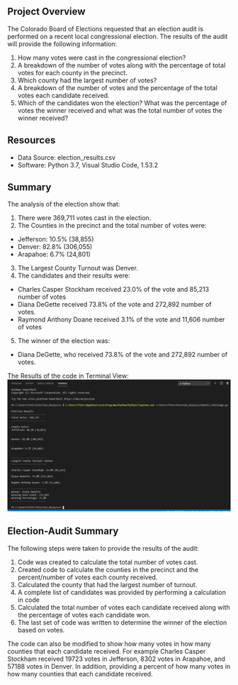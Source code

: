 ## Project Overview
The Colorado Board of Elections requested that an election audit is performed on a recent local congressional election. The results of the audit will provide the following information:
1.	How many votes were cast in the congressional election?
2.	A breakdown of the number of votes along with the percentage of total votes for each county in the precinct.
3.	Which county had the largest number of votes?
4.	A breakdown of the number of votes and the percentage of the total votes each candidate received.
5.	Which of the candidates won the election? What was the percentage of votes the winner received and what was the total number of votes the winner received?
## Resources
-	Data Source: election_results.csv
-	Software: Python 3.7, Visual Studio Code, 1.53.2
## Summary
The analysis of the election show that:
1.	There were 369,711 votes cast in the election.
2.	The Counties in the precinct and the total number of votes were:
-	Jefferson: 10.5% (38,855)
-	Denver: 82.8% (306,055)
-	Arapahoe: 6.7% (24,801)
3.	The Largest County Turnout was Denver.
4.	The candidates and their results were:
-	Charles Casper Stockham received 23.0% of the vote and 85,213 number of votes
-	Diana DeGette received 73.8% of the vote and 272,892 number of votes.
-	Raymond Anthony Doane received 3.1% of the vote and 11,606 number of votes
5.	The winner of the election was:
-	Diana DeGette, who received 73.8% of the vote and 272,892 number of votes.

The Results of the code in Terminal View:
![Results in Terminal View](https://github.com/fletchrk/Election_Analysis/blob/main/Analysis/Results%20in%20Terminal%20View.PNG)
## Election-Audit Summary
The following steps were taken to provide the results of the audit:
1.	Code was created to calculate the total number of votes cast.
2.	Created code to calculate the counties in the precinct and the percent/number of votes each county received.
3.	Calculated the county that had the largest number of turnout.
4.	A complete list of candidates was provided by performing a calculation in code
5.	Calculated the total number of votes each candidate received along with the percentage of votes each candidate won.
6.	The last set of code was written to determine the winner of the election based on votes.

The code can also be modified to show how many votes in how many counties that each candidate received. For example Charles Casper Stockham received 19723 votes in Jefferson, 8302 votes in Arapahoe, and 57188 votes in Denver. In addition, providing a percent of how many votes in how many counties that each candidate received.

